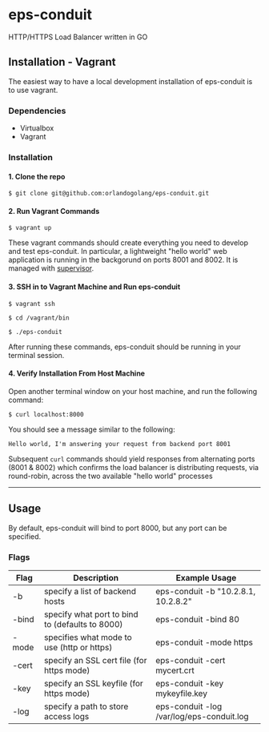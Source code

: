 # eps-conduit
HTTP/HTTPS Load Balancer written in GO

## Installation - Vagrant
The easiest way to have a local development installation of eps-conduit is to use vagrant.

### Dependencies

- Virtualbox
- Vagrant

### Installation

#### 1. Clone the repo

`$ git clone git@github.com:orlandogolang/eps-conduit.git`

#### 2. Run Vagrant Commands

`$ vagrant up`

These vagrant commands should create everything you need to develop and test eps-conduit. In particular, a lightweight "hello world" web application is running in the backgorund on ports 8001 and 8002. It is managed with [supervisor](http://supervisord.org/).

#### 3. SSH in to Vagrant Machine and Run eps-conduit

`$ vagrant ssh`

`$ cd /vagrant/bin`

`$ ./eps-conduit`

After running these commands, eps-conduit should be running in your terminal session.

#### 4. Verify Installation From Host Machine

Open another terminal window on your host machine, and run the following command:

`$ curl localhost:8000`

You should see a message similar to the following:

	Hello world, I'm answering your request from backend port 8001


Subsequent `curl` commands should yield responses from alternating ports (8001 & 8002) which confirms the load balancer is distributing requests, via round-robin, across the two available "hello world" processes

***

## Usage

By default, eps-conduit will bind to port 8000, but any port can be specified.

### Flags

| Flag  | Description                                       | Example Usage                             |
| ----- | ------------------------------------------------- | ----------------------------------------- |
| -b    | specify a list of backend hosts                   | eps-conduit -b "10.2.8.1, 10.2.8.2"       |
| -bind | specify what port to bind to (defaults to 8000)   | eps-conduit -bind 80                      |
| -mode | specifies what mode to use (http or https)        | eps-conduit -mode https                   |
| -cert | specify an SSL cert file (for https mode)         | eps-conduit -cert mycert.crt              |
| -key  | specify an SSL keyfile (for https mode)           | eps-conduit -key mykeyfile.key            |
| -log  | specify a path to store access logs               | eps-conduit -log /var/log/eps-conduit.log |
